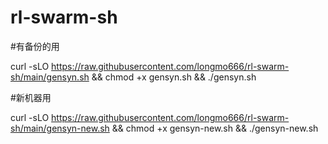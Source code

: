 # rl-swarm-sh

#有备份的用

curl -sLO https://raw.githubusercontent.com/longmo666/rl-swarm-sh/main/gensyn.sh && chmod +x gensyn.sh && ./gensyn.sh

#新机器用

curl -sLO https://raw.githubusercontent.com/longmo666/rl-swarm-sh/main/gensyn-new.sh && chmod +x gensyn-new.sh && ./gensyn-new.sh
